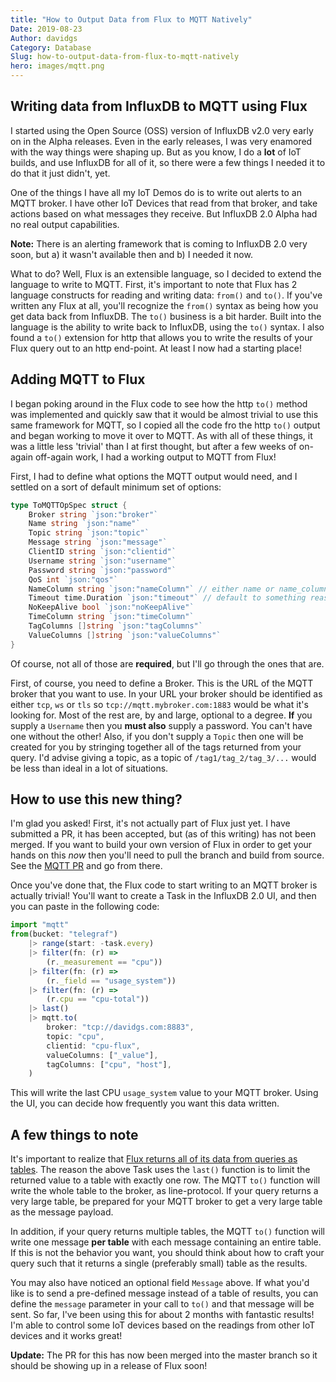 ```yaml
---
title: "How to Output Data from Flux to MQTT Natively"
Date: 2019-08-23
Author: davidgs
Category: Database
Slug: how-to-output-data-from-flux-to-mqtt-natively
hero: images/mqtt.png
---
```


## Writing data from InfluxDB to MQTT using Flux

I started using the Open Source (OSS) version of InfluxDB v2.0 very early on in the Alpha releases. Even in the early releases, I was very enamored with the way things were shaping up. But as you know, I do a **lot** of IoT builds, and use InfluxDB for all of it, so there were a few things I needed it to do that it just didn't, yet.

One of the things I have all my IoT Demos do is to write out alerts to an MQTT broker. I have other IoT Devices that read from that broker, and take actions based on what messages they receive. But InfluxDB 2.0 Alpha had no real output capabilities.

**Note:** There is an alerting framework that is coming to InfluxDB 2.0 very soon, but a) it wasn't available then and b) I needed it now.

What to do? Well, Flux is an extensible language, so I decided to extend the language to write to MQTT. First, it's important to note that Flux has 2 language constructs for reading and writing data: `from()` and `to()`. If you've written any Flux at all, you'll recognize the `from()` syntax as being how you get data back from InfluxDB. The `to()` business is a bit harder. Built into the language is the ability to write back to InfluxDB, using the `to()` syntax. I also found a `to()` extension for http that allows you to write the results of your Flux query out to an http end-point. At least I now had a starting place!

## Adding MQTT to Flux

I began poking around in the Flux code to see how the http `to()` method was implemented and quickly saw that it would be almost trivial to use this same framework for MQTT, so I copied all the code fro the http `to()` output and began working to move it over to MQTT. As with all of these things, it was a little less 'trivial' than I at first thought, but after a few weeks of on-again off-again work, I had a working output to MQTT from Flux!

First, I had to define what options the MQTT output would need, and I settled on a sort of default minimum set of options:

```go
type ToMQTTOpSpec struct {
    Broker string `json:"broker"`
    Name string `json:"name"`
    Topic string `json:"topic"`
    Message string `json:"message"`
    ClientID string `json:"clientid"`
    Username string `json:"username"`
    Password string `json:"password"`
    QoS int `json:"qos"`
    NameColumn string `json:"nameColumn"` // either name or name_column must be set, if none is set try to use the "_measurement" column.
    Timeout time.Duration `json:"timeout"` // default to something reasonable if zero
    NoKeepAlive bool `json:"noKeepAlive"`
    TimeColumn string `json:"timeColumn"`
    TagColumns []string `json:"tagColumns"`
    ValueColumns []string `json:"valueColumns"`
}
```

Of course, not all of those are **required**, but I'll go through the ones that are.

First, of course, you need to define a Broker. This is the URL of the MQTT broker that you want to use. In your URL your broker should be identified as either `tcp`, `ws` or `tls` so `tcp://mqtt.mybroker.com:1883` would be what it's looking for. Most of the rest are, by and large, optional to a degree. **If** you supply a `Username` then you **must also** supply a password. You can't have one without the other! Also, if you don't supply a `Topic` then one will be created for you by stringing together all of the tags returned from your query. I'd advise giving a topic, as a topic of `/tag1/tag_2/tag_3/...` would be less than ideal in a lot of situations.

## How to use this new thing?

I'm glad you asked! First, it's not actually part of Flux just yet. I have submitted a PR, it has been accepted, but (as of this writing) has not been merged. If you want to build your own version of Flux in order to get your hands on this *now* then you'll need to pull the branch and build from source. See the [MQTT PR](https://github.com/influxdata/flux/pull/1653) and go from there.

Once you've done that, the Flux code to start writing to an MQTT broker is actually trivial! You'll want to create a Task in the InfluxDB 2.0 UI, and then you can paste in the following code:

```js
import "mqtt"
from(bucket: "telegraf")
    |> range(start: -task.every)
    |> filter(fn: (r) =>
        (r._measurement == "cpu"))
    |> filter(fn: (r) =>
        (r._field == "usage_system"))
    |> filter(fn: (r) =>
        (r.cpu == "cpu-total"))
    |> last()
    |> mqtt.to(
        broker: "tcp://davidgs.com:8883",
        topic: "cpu",
        clientid: "cpu-flux",
        valueColumns: ["_value"],
        tagColumns: ["cpu", "host"],
    )
```

This will write the last CPU `usage_system` value to your MQTT broker. Using the UI, you can decide how frequently you want this data written.

## A few things to note

It's important to realize that [Flux returns all of its data from queries as tables](https://www.influxdata.com/blog/use-flux-to-group-shape-and-analyze-your-time-series-data/). The reason the above Task uses the `last()` function is to limit the returned value to a table with exactly one row. The MQTT `to()` function will write the whole table to the broker, as line-protocol. If your query returns a very large table, be prepared for your MQTT broker to get a very large table as the message payload.

In addition, if your query returns multiple tables, the MQTT `to()` function will write one message **per table** with each message containing an entire table. If this is not the behavior you want, you should think about how to craft your query such that it returns a single (preferably small) table as the results.

You may also have noticed an optional field `Message` above. If what you'd like is to send a pre-defined message instead of a table of results, you can define the `message` parameter in your call to `to()` and that message will be sent.
So far, I've been using this for about 2 months with fantastic results! I'm able to control some IoT devices based on the readings from other IoT devices and it works great!

**Update:** The PR for this has now been merged into the master branch so it should be showing up in a release of Flux soon!
